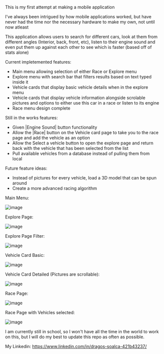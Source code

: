 This is my first attempt at making a mobile application

I've always been intrigued by how mobile applications worked, but have never had the time nor the necessary hardware to make my own, not until now atleast

This application allows users to search for different cars, look at them from different angles (Interior, back, front, etc), listen to their engine sound and even put them up against each other to see which is faster (based off of stats alone)

Current impletemented features:  
  - Main menu allowing selection of either Race or Explore menu
  - Explore menu with search bar that filters results based on text typed inside it
  - Vehicle cards that display basic vehicle details when in the explore menu
  - Vehicle cards that display vehicle information alongside scrolable pictures and options to either use this car in a race or listen to its engine
  - Race menu design complete

Still in the works features:
  - Given |Engine Sound| button functionality
  - Allow the |Race| button on the Vehicle card page to take you to the race page and add the vehicle as an option
  - Allow the Select a vehicle button to open the explore page and return back with the vehicle that has been selected from the list
  - Pull available vehicles from a database instead of pulling them from local

Future feature ideas:
  - Instead of pictures for every vehicle, load a 3D model that can be spun around
  - Create a more advanced racing algorithm

Main Menu:

![image](https://github.com/Dragospy/VehicleApp/assets/145191201/525c0863-30e0-43d0-900b-2a442ac8fafd)

Explore Page:

![image](https://github.com/Dragospy/VehicleApp/assets/145191201/911c6c59-b8d8-4f5f-a60f-19d506a697ba)

Explore Page Filter:

![image](https://github.com/Dragospy/VehicleApp/assets/145191201/28e92891-143d-42a0-a4d1-b296d74d3636)

Vehicle Card Basic:

![image](https://github.com/Dragospy/VehicleApp/assets/145191201/925551cd-b330-47aa-a597-48bbb17e6642)

Vehicle Card Detailed (Pictures are scrollable):

![image](https://github.com/Dragospy/VehicleApp/assets/145191201/b456aea9-7551-4774-94c9-0d5e83d1ff37)

Race Page:

![image](https://github.com/Dragospy/VehicleApp/assets/145191201/4d629eef-f4f0-491c-bc86-21acf68674a8)

Race Page with Vehicles selected:

![image](https://github.com/Dragospy/VehicleApp/assets/145191201/e3006210-3ca8-45cc-acde-4069ff57a6c5)


I am currently still in school, so I won't have all the time in the world to work on this, but I will do my best to update this repo as often as possible.

My Linkedin: https://www.linkedin.com/in/dragos-soalca-421b43237/
